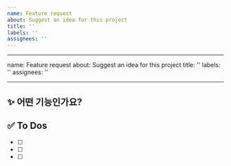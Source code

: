 ```yaml
---
name: Feature request
about: Suggest an idea for this project
title: ''
labels: ''
assignees: ''
---
```


---

name: Feature request
about: Suggest an idea for this project
title: ''
labels: ''
assignees: ''

---

## ✨ 어떤 기능인가요?

## ✅ To Dos

- [ ]
- [ ]
- [ ]
